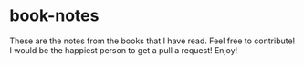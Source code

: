 # book-notes
These are the notes from the books that I have read. 
Feel free to contribute! I would be the happiest person to get a pull a request! 
Enjoy!
